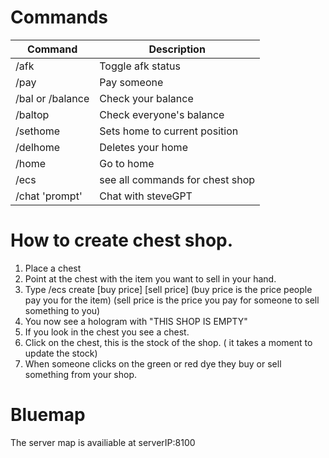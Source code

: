 # Commands
| Command      | Description |
| ----------- | ----------- |
| /afk   | Toggle afk status|
| /pay      | Pay someone |
| /bal or /balance   | Check your balance|
| /baltop   | Check everyone's balance|
| /sethome   | Sets home to current position|
| /delhome   | Deletes your home|
| /home   | Go to home|
| /ecs   | see all commands for chest shop|
| /chat 'prompt'   | Chat with steveGPT|

# How to create chest shop.
1. Place a chest
2. Point at the chest with the item you want to sell in your hand.
3. Type /ecs create [buy price] [sell price] (buy price is the price people pay you for the item) (sell price is the price you pay for someone to sell something to you)
4. You now see a hologram with "THIS SHOP IS EMPTY"
5. If you look in the chest you see a chest.
6. Click on the chest, this is the stock of the shop. ( it takes a moment to update the stock)
7. When someone clicks on the green or red dye they buy or sell something from your shop.

# Bluemap
The server map is availiable at serverIP:8100
